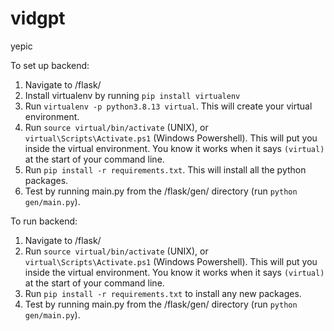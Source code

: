 # vidgpt
yepic

To set up backend:
1. Navigate to /flask/
2. Install virtualenv by running `pip install virtualenv`
3. Run `virtualenv -p python3.8.13 virtual`. This will create your virtual environment.
4. Run `source virtual/bin/activate` (UNIX), or `virtual\Scripts\Activate.ps1` (Windows Powershell). This will put you inside the virtual environment. You know it works when it says `(virtual)` at the start of your command line.
5. Run `pip install -r requirements.txt`. This will install all the python packages.
6. Test by running main.py from the /flask/gen/ directory (run `python gen/main.py`).

To run backend:
1. Navigate to /flask/
2. Run `source virtual/bin/activate` (UNIX), or `virtual\Scripts\Activate.ps1` (Windows Powershell). This will put you inside the virtual environment. You know it works when it says `(virtual)` at the start of your command line.
3. Run `pip install -r requirements.txt` to install any new packages.
4. Test by running main.py from the /flask/gen/ directory (run `python gen/main.py`).

